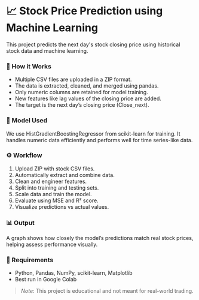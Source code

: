 # 📈 Stock Price Prediction using Machine Learning

This project predicts the next day's stock closing price using historical stock data and machine learning.

### 🔧 How it Works
- Multiple CSV files are uploaded in a ZIP format.
- The data is extracted, cleaned, and merged using pandas.
- Only numeric columns are retained for model training.
- New features like lag values of the closing price are added.
- The target is the next day’s closing price (Close_next).

### 🧠 Model Used
We use HistGradientBoostingRegressor from scikit-learn for training. It handles numeric data efficiently and performs well for time series-like data.

### ⚙ Workflow
1. Upload ZIP with stock CSV files.
2. Automatically extract and combine data.
3. Clean and engineer features.
4. Split into training and testing sets.
5. Scale data and train the model.
6. Evaluate using MSE and R² score.
7. Visualize predictions vs actual values.

### 📊 Output
A graph shows how closely the model’s predictions match real stock prices, helping assess performance visually.

### 📁 Requirements
- Python, Pandas, NumPy, scikit-learn, Matplotlib
- Best run in Google Colab

> *Note*: This project is educational and not meant for real-world trading.
